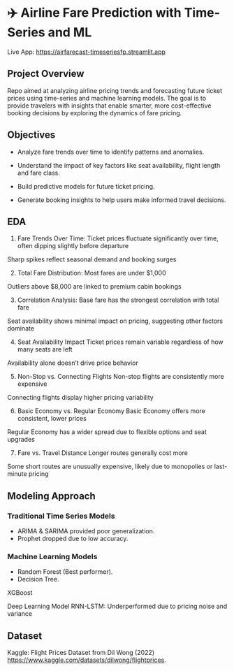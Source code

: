 # ✈️ Airline Fare Prediction with Time-Series and ML

Live App: https://airfarecast-timeseriesfp.streamlit.app

## Project Overview
Repo aimed at analyzing airline pricing trends and forecasting future ticket prices using time-series and machine learning models. The goal is to provide travelers with insights that enable smarter, more cost-effective booking decisions by exploring the dynamics of fare pricing.

## Objectives
- Analyze fare trends over time to identify patterns and anomalies.

- Understand the impact of key factors like seat availability, flight length and fare class.

- Build predictive models for future ticket pricing.

- Generate booking insights to help users make informed travel decisions.

## EDA
1. Fare Trends Over Time:
Ticket prices fluctuate significantly over time, often dipping slightly before departure

Sharp spikes reflect seasonal demand and booking surges

2. Total Fare Distribution:
Most fares are under $1,000

Outliers above $8,000 are linked to premium cabin bookings

3. Correlation Analysis:
Base fare has the strongest correlation with total fare

Seat availability shows minimal impact on pricing, suggesting other factors dominate

4. Seat Availability Impact
Ticket prices remain variable regardless of how many seats are left

Availability alone doesn’t drive price behavior

5. Non-Stop vs. Connecting Flights
Non-stop flights are consistently more expensive

Connecting flights display higher pricing variability

6. Basic Economy vs. Regular Economy
Basic Economy offers more consistent, lower prices

Regular Economy has a wider spread due to flexible options and seat upgrades

7. Fare vs. Travel Distance
Longer routes generally cost more

Some short routes are unusually expensive, likely due to monopolies or last-minute pricing

## Modeling Approach
### Traditional Time Series Models
 - ARIMA & SARIMA provided poor generalization.
 - Prophet dropped due to low accuracy.

### Machine Learning Models
- Random Forest (Best performer).
- Decision Tree.

XGBoost

Deep Learning Model
RNN-LSTM: Underperformed due to pricing noise and variance

## Dataset
Kaggle: Flight Prices Dataset from Dil Wong (2022) https://www.kaggle.com/datasets/dilwong/flightprices.

